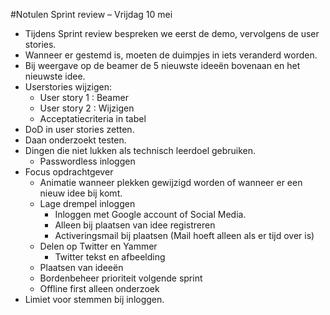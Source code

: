 #Notulen Sprint review – Vrijdag 10 mei

*	Tijdens Sprint review bespreken we eerst de demo, vervolgens de user stories.
*	Wanneer er gestemd is, moeten de duimpjes in iets veranderd worden.
*	Bij weergave op de beamer de 5 nieuwste ideeën bovenaan en het nieuwste idee.
*	Userstories wijzigen:
      *	User story 1 : Beamer
      *	User story 2 : Wijzigen
      *	Acceptatiecriteria in tabel
*	DoD in user stories zetten.
*	Daan onderzoekt testen.
*	Dingen die niet lukken als technisch leerdoel gebruiken.
      *	Passwordless inloggen
*	Focus opdrachtgever
      *	Animatie wanneer plekken gewijzigd worden of wanneer er een nieuw idee bij komt.
      *	Lage drempel inloggen
         *	Inloggen met Google account of Social Media.
         *	Alleen bij plaatsen van idee registreren
         *	Activeringsmail bij plaatsen (Mail hoeft alleen als er tijd over is)
      *	Delen op Twitter en Yammer
         *	Twitter tekst en afbeelding
      *	Plaatsen van ideeën
      *	Bordenbeheer prioriteit volgende sprint
      *	Offline first alleen onderzoek
*	Limiet voor stemmen bij inloggen.
